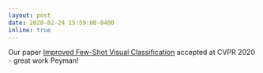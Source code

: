 ```yaml
---
layout: post
date: 2020-02-24 15:59:00-0400
inline: true
---
```

Our paper <a href='https://arxiv.org/abs/1912.03432'>Improved Few-Shot Visual Classification</a> accepted at CVPR 2020 - great work Peyman!
